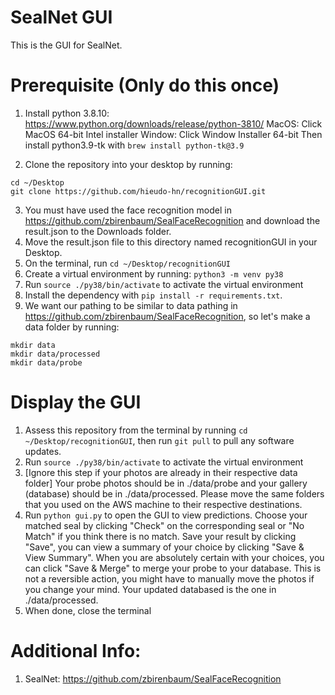 # SealNet GUI

This is the GUI for SealNet.

# Prerequisite (Only do this once)

1. Install python 3.8.10: https://www.python.org/downloads/release/python-3810/
MacOS: Click MacOS 64-bit Intel installer
Window: Click Window Installer 64-bit
Then install python3.9-tk with `brew install python-tk@3.9`

2. Clone the repository into your desktop by running:
```
cd ~/Desktop
git clone https://github.com/hieudo-hn/recognitionGUI.git
```

3. You must have used the face recognition model in https://github.com/zbirenbaum/SealFaceRecognition and download the result.json to the Downloads folder.
4. Move the result.json file to this directory named recognitionGUI in your Desktop.
5. On the terminal, run `cd ~/Desktop/recognitionGUI`
6. Create a virtual environment by running:
`python3 -m venv py38`
7. Run `source ./py38/bin/activate` to activate the virtual environment
8. Install the dependency with `pip install -r requirements.txt`.
9. We want our pathing to be similar to data pathing in https://github.com/zbirenbaum/SealFaceRecognition, so let's make a data folder by running:
```
mkdir data
mkdir data/processed
mkdir data/probe
```

# Display the GUI

1. Assess this repository from the terminal by running `cd ~/Desktop/recognitionGUI`, then run `git pull` to pull any software updates.
2. Run `source ./py38/bin/activate` to activate the virtual environment
3. [Ignore this step if your photos are already in their respective data folder]
Your probe photos should be in ./data/probe and your gallery (database) should be in ./data/processed. Please move the same folders that you used on the AWS machine to their respective destinations.
4. Run `python gui.py` to open the GUI to view predictions. Choose your matched seal by clicking "Check" on the corresponding seal or "No Match"
if you think there is no match. Save your result by clicking "Save", you can view a summary of your choice by clicking "Save & View Summary".
When you are absolutely certain with your choices, you can click "Save & Merge" to merge your probe to your database. This is not a reversible action, 
you might have to manually move the photos if you change your mind.
Your updated databased is the one in ./data/processed.
5. When done, close the terminal

# Additional Info:
1. SealNet: https://github.com/zbirenbaum/SealFaceRecognition


